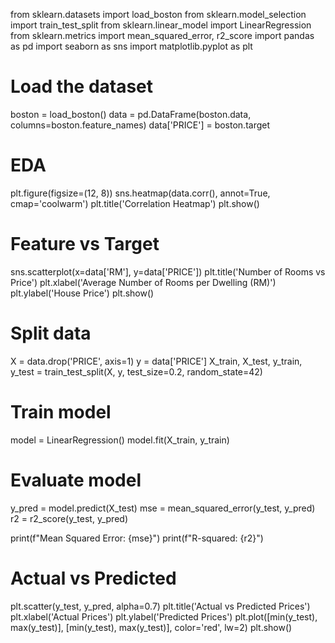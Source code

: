 

from sklearn.datasets import load_boston
from sklearn.model_selection import train_test_split
from sklearn.linear_model import LinearRegression
from sklearn.metrics import mean_squared_error, r2_score
import pandas as pd
import seaborn as sns
import matplotlib.pyplot as plt

# Load the dataset
boston = load_boston()
data = pd.DataFrame(boston.data, columns=boston.feature_names)
data['PRICE'] = boston.target

# EDA
plt.figure(figsize=(12, 8))
sns.heatmap(data.corr(), annot=True, cmap='coolwarm')
plt.title('Correlation Heatmap')
plt.show()

# Feature vs Target
sns.scatterplot(x=data['RM'], y=data['PRICE'])
plt.title('Number of Rooms vs Price')
plt.xlabel('Average Number of Rooms per Dwelling (RM)')
plt.ylabel('House Price')
plt.show()

# Split data
X = data.drop('PRICE', axis=1)
y = data['PRICE']
X_train, X_test, y_train, y_test = train_test_split(X, y, test_size=0.2, random_state=42)

# Train model
model = LinearRegression()
model.fit(X_train, y_train)

# Evaluate model
y_pred = model.predict(X_test)
mse = mean_squared_error(y_test, y_pred)
r2 = r2_score(y_test, y_pred)

print(f"Mean Squared Error: {mse}")
print(f"R-squared: {r2}")

# Actual vs Predicted
plt.scatter(y_test, y_pred, alpha=0.7)
plt.title('Actual vs Predicted Prices')
plt.xlabel('Actual Prices')
plt.ylabel('Predicted Prices')
plt.plot([min(y_test), max(y_test)], [min(y_test), max(y_test)], color='red', lw=2)
plt.show()
